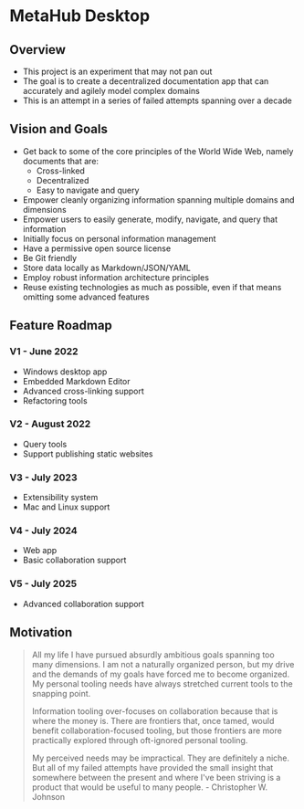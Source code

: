 # MetaHub Desktop

## Overview

* This project is an experiment that may not pan out
* The goal is to create a decentralized documentation app that can accurately and agilely model complex domains
* This is an attempt in a series of failed attempts spanning over a decade

## Vision and Goals

* Get back to some of the core principles of the World Wide Web, namely documents that are:
  * Cross-linked
  * Decentralized
  * Easy to navigate and query
* Empower cleanly organizing information spanning multiple domains and dimensions
* Empower users to easily generate, modify, navigate, and query that information
* Initially focus on personal information management
* Have a permissive open source license
* Be Git friendly
* Store data locally as Markdown/JSON/YAML
* Employ robust information architecture principles
* Reuse existing technologies as much as possible, even if that means omitting some advanced features

## Feature Roadmap

### V1 - June 2022

* Windows desktop app
* Embedded Markdown Editor
* Advanced cross-linking support
* Refactoring tools

### V2 - August 2022

* Query tools
* Support publishing static websites

### V3 - July 2023

* Extensibility system
* Mac and Linux support

### V4 - July 2024

* Web app
* Basic collaboration support

### V5 - July 2025

* Advanced collaboration support

## Motivation

> All my life I have pursued absurdly ambitious goals spanning too many dimensions.  I am not a naturally organized person, but my drive and the demands of my goals have forced me to become organized.  My personal tooling needs have always stretched current tools to the snapping point.
>
> Information tooling over-focuses on collaboration because that is where the money is.  There are frontiers that, once tamed, would benefit collaboration-focused tooling, but those frontiers are more practically explored through oft-ignored personal tooling.
>
> My perceived needs may be impractical.  They are definitely a niche.  But all of my failed attempts have provided the small insight that somewhere between the present and where I've been striving is a product that would be useful to many people. - Christopher W. Johnson
